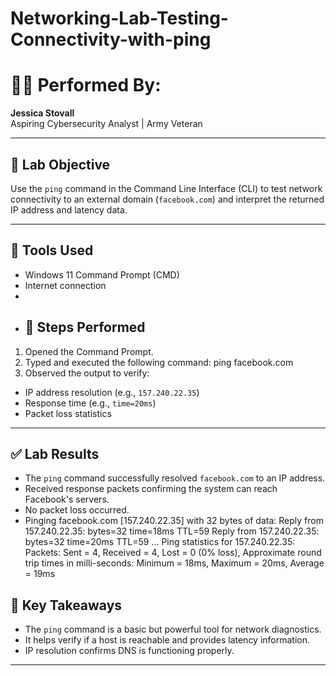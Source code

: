 # Networking-Lab-Testing-Connectivity-with-ping
# 🧍🏽 Performed By:
**Jessica Stovall**  
Aspiring Cybersecurity Analyst | Army Veteran 

---

## 📌 Lab Objective
Use the `ping` command in the Command Line Interface (CLI) to test network connectivity to an external domain (`facebook.com`) and interpret the returned IP address and latency data.

---

## 🧰 Tools Used
- Windows 11 Command Prompt (CMD)
- Internet connection
- 
- ## 🧪 Steps Performed
1. Opened the Command Prompt.
2. Typed and executed the following command: ping facebook.com
3. Observed the output to verify:
- IP address resolution (e.g., `157.240.22.35`)
- Response time (e.g., `time=20ms`)
- Packet loss statistics

---

## ✅ Lab Results
- The `ping` command successfully resolved `facebook.com` to an IP address.
- Received response packets confirming the system can reach Facebook's servers.
- No packet loss occurred.
- Pinging facebook.com [157.240.22.35] with 32 bytes of data:
Reply from 157.240.22.35: bytes=32 time=18ms TTL=59
Reply from 157.240.22.35: bytes=32 time=20ms TTL=59
...
Ping statistics for 157.240.22.35:
Packets: Sent = 4, Received = 4, Lost = 0 (0% loss),
Approximate round trip times in milli-seconds:
Minimum = 18ms, Maximum = 20ms, Average = 19ms

## 🧠 Key Takeaways
- The `ping` command is a basic but powerful tool for network diagnostics.
- It helps verify if a host is reachable and provides latency information.
- IP resolution confirms DNS is functioning properly.

---
